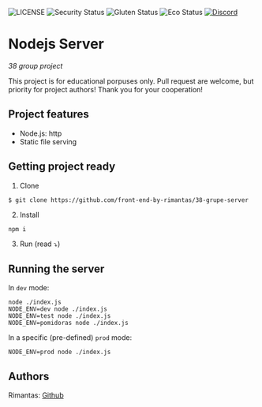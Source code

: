 ![LICENSE](https://img.shields.io/badge/license-MIT-blue.svg?style=flat-square)
![Security Status](https://img.shields.io/security-headers?label=Security&url=https%3A%2F%2Fgithub.com&style=flat-square)
![Gluten Status](https://img.shields.io/badge/Gluten-Free-green.svg)
![Eco Status](https://img.shields.io/badge/ECO-Friendly-green.svg)
[![Discord](https://discord.com/api/guilds/571393319201144843/widget.png)](https://discord.gg/dRwW4rw)

# Nodejs Server

_38 group project_

This project is for educational porpuses only. Pull request are welcome, but priority for project authors! Thank you for your cooperation!

## Project features

-   Node.js: http
-   Static file serving

## Getting project ready

1. Clone

```
$ git clone https://github.com/front-end-by-rimantas/38-grupe-server
```

2. Install

```
npm i
```

3. Run (read ⤵)

## Running the server

In `dev` mode:

```
node ./index.js
NODE_ENV=dev node ./index.js
NODE_ENV=test node ./index.js
NODE_ENV=pomidoras node ./index.js
```

In a specific (pre-defined) `prod` mode:

```
NODE_ENV=prod node ./index.js
```

## Authors

Rimantas: [Github](https://github.com/belauzas)
